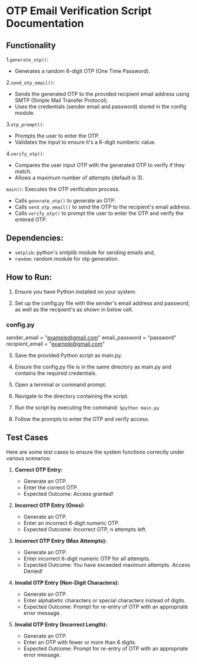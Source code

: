 # OTP Email Verification Script Documentation

## Functionality
1.`generate_otp()`:
- Generates a random 6-digit OTP (One Time Password).

2.`send_otp_email()`:
- Sends the generated OTP to the provided recipient email address using SMTP (Simple Mail Transfer Protocol).
- Uses the credentials (sender email and password) stored in the config module.

3.`otp_prompt()`:
- Prompts the user to enter the OTP.
- Validates the input to ensure it's a 6-digit numberic value.

4.`verify_otp()`:
- Compares the user input OTP with the generated OTP to verify if they match.
- Allows a maximum number of attempts (default is 3).

`main()`: Executes the OTP verification process.
- Calls `generate_otp()` to generate an OTP.
- Calls `send_otp_email()` to send the OTP to the recipient's email address.
- Calls `verify_otp()` to prompt the user to enter the OTP and verify the entered OTP.


## Dependencies:
- `smtplib`: python's smtplib module for sending emails and,
- `random`: random module for otp generation.


## How to Run:
1. Ensure you have Python installed on your system.

2. Set up the config.py file with the sender's email address and password, as well as the recipient's as shown in below cell.

### config.py
sender_email = "example@gmail.com"
email_password = "password"
recipient_email = "example@gmail.com" 

3. Save the provided Python script as main.py.

4. Ensure the config.py file is in the same directory as main.py and contains the required credentials.

5. Open a terminal or command prompt.

6. Navigate to the directory containing the script. 

7. Run the script by executing the command: `$python main.py`

8. Follow the prompts to enter the OTP and verify access.


## Test Cases
Here are some test cases to ensure the system functions correctly under various scenarios:

1. **Correct OTP Entry:**
   - Generate an OTP.
   - Enter the correct OTP.
   - Expected Outcome: Access granted!

2. **Incorrect OTP Entry (Ones):**
   - Generate an OTP.
   - Enter an incorrect 6-digit numeric OTP.
   - Expected Outcome: Incorrect OTP, n attempts left.

3. **Incorrect OTP Entry (Max Attempts):**
   - Generate an OTP.
   - Enter incorrect 6-digit numeric OTP for all attempts.
   - Expected Outcome: You have exceeded maximum attempts. Access Denied!

4. **Invalid OTP Entry (Non-Digit Characters):**
   - Generate an OTP.
   - Enter alphabetic characters or special characters instead of digits.
   - Expected Outcome: Prompt for re-entry of OTP with an appropriate error message.

5. **Invalid OTP Entry (Incorrect Length):**
   - Generate an OTP.
   - Enter an OTP with fewer or more than 6 digits.
   - Expected Outcome: Prompt for re-entry of OTP with an appropriate error message.